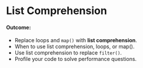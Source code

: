 # List Comprehension

#### Outcome:

- Replace loops and `map()` with **list comprehension**.
- When to use list comprehension, loops, or map().
- Use list comprehension to replace `filter()`.
- Profile your code to solve performance questions.
